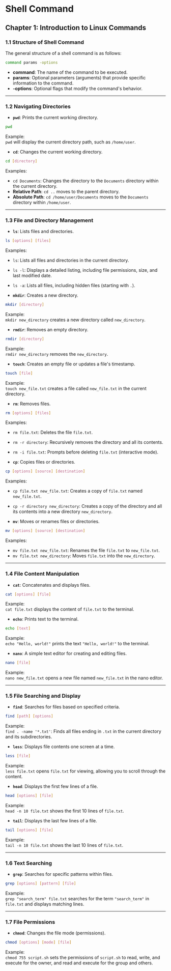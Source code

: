 
# Shell Command

## Chapter 1: Introduction to Linux Commands

### 1.1 Structure of Shell Command

The general structure of a shell command is as follows:

```bash
command params -options
```

- **command**: The name of the command to be executed.
- **params**: Optional parameters (arguments) that provide specific information to the command.
- **-options**: Optional flags that modify the command's behavior.

---

### 1.2 Navigating Directories

- **`pwd`**: Prints the current working directory.

```bash
pwd
```

Example:  
`pwd` will display the current directory path, such as `/home/user`.

- **`cd`**: Changes the current working directory.

```bash
cd [directory]
```

Examples:  
- `cd Documents`: Changes the directory to the `Documents` directory within the current directory.  
- **Relative Path**: `cd ..` moves to the parent directory.  
- **Absolute Path**: `cd /home/user/Documents` moves to the `Documents` directory within `/home/user`.

---

### 1.3 File and Directory Management

- **`ls`**: Lists files and directories.

```bash
ls [options] [files]
```

Examples:  
- `ls`: Lists all files and directories in the current directory.  
- `ls -l`: Displays a detailed listing, including file permissions, size, and last modified date.  
- `ls -a`: Lists all files, including hidden files (starting with `.`).

- **`mkdir`**: Creates a new directory.

```bash
mkdir [directory]
```

Example:  
`mkdir new_directory` creates a new directory called `new_directory`.

- **`rmdir`**: Removes an empty directory.

```bash
rmdir [directory]
```

Example:  
`rmdir new_directory` removes the `new_directory`.

- **`touch`**: Creates an empty file or updates a file's timestamp.

```bash
touch [file]
```

Example:  
`touch new_file.txt` creates a file called `new_file.txt` in the current directory.

- **`rm`**: Removes files.

```bash
rm [options] [files]
```

Examples:  
- `rm file.txt`: Deletes the file `file.txt`.  
- `rm -r directory`: Recursively removes the directory and all its contents.  
- `rm -i file.txt`: Prompts before deleting `file.txt` (interactive mode).

- **`cp`**: Copies files or directories.

```bash
cp [options] [source] [destination]
```

Examples:  
- `cp file.txt new_file.txt`: Creates a copy of `file.txt` named `new_file.txt`.  
- `cp -r directory new_directory`: Creates a copy of the directory and all its contents into a new directory `new_directory`.

- **`mv`**: Moves or renames files or directories.

```bash
mv [options] [source] [destination]
```

Examples:  
- `mv file.txt new_file.txt`: Renames the file `file.txt` to `new_file.txt`.  
- `mv file.txt new_directory`: Moves `file.txt` into the `new_directory`.

---

### 1.4 File Content Manipulation

- **`cat`**: Concatenates and displays files.

```bash
cat [options] [file]
```

Example:  
`cat file.txt` displays the content of `file.txt` to the terminal.

- **`echo`**: Prints text to the terminal.

```bash
echo [text]
```

Example:  
`echo "Hello, world!"` prints the text `"Hello, world!"` to the terminal.

- **`nano`**: A simple text editor for creating and editing files.

```bash
nano [file]
```

Example:  
`nano new_file.txt` opens a new file named `new_file.txt` in the nano editor.

---

### 1.5 File Searching and Display

- **`find`**: Searches for files based on specified criteria.

```bash
find [path] [options]
```

Example:  
`find . -name '*.txt'`: Finds all files ending in `.txt` in the current directory and its subdirectories.

- **`less`**: Displays file contents one screen at a time.

```bash
less [file]
```

Example:  
`less file.txt` opens `file.txt` for viewing, allowing you to scroll through the content.

- **`head`**: Displays the first few lines of a file.

```bash
head [options] [file]
```

Example:  
`head -n 10 file.txt` shows the first 10 lines of `file.txt`.

- **`tail`**: Displays the last few lines of a file.

```bash
tail [options] [file]
```

Example:  
`tail -n 10 file.txt` shows the last 10 lines of `file.txt`.

---

### 1.6 Text Searching

- **`grep`**: Searches for specific patterns within files.

```bash
grep [options] [pattern] [file]
```

Example:  
`grep "search_term" file.txt` searches for the term `"search_term"` in `file.txt` and displays matching lines.

---

### 1.7 File Permissions

- **`chmod`**: Changes the file mode (permissions).

```bash
chmod [options] [mode] [file]
```

Example:  
`chmod 755 script.sh` sets the permissions of `script.sh` to read, write, and execute for the owner, and read and execute for the group and others.
